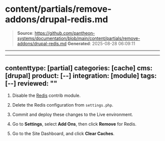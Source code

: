 # content/partials/remove-addons/drupal-redis.md

> **Source**: https://github.com/pantheon-systems/documentation/blob/main/content/partials/remove-addons/drupal-redis.md
> **Generated**: 2025-08-28 06:09:11

---

---
contenttype: [partial]
categories: [cache]
cms: [drupal]
product: [--]
integration: [module]
tags: [--]
reviewed: ""
---

1. Disable the [Redis](https://www.drupal.org/project/redis) contrib module.

1. Delete the Redis configuration from `settings.php`.

1. Commit and deploy these changes to the Live environment.

1. Go to <Icon icon="gear" /> **Settings**, select **Add Ons**, then click **Remove** for Redis.

1. Go to the Site Dashboard, and click <Icon icon="cleaning" /> **Clear Caches**.
